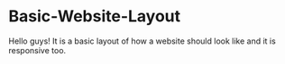 # Basic-Website-Layout
Hello guys! It is a basic layout of how a website should look like and it is responsive too.
